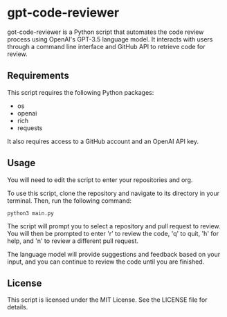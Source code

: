 # gpt-code-reviewer

got-code-reviewer is a Python script that automates the code review process using OpenAI's GPT-3.5 language model. It interacts with users through a command line interface and GitHub API to retrieve code for review.

## Requirements

This script requires the following Python packages:

- os
- openai
- rich
- requests

It also requires access to a GitHub account and an OpenAI API key.

## Usage

You will need to edit the script to enter your repositories and org.


To use this script, clone the repository and navigate to its directory in your terminal. Then, run the following command:

`python3 main.py`

The script will prompt you to select a repository and pull request to review. You will then be prompted to enter 'r' to review the code, 'q' to quit, 'h' for help, and 'n' to review a different pull request.

The language model will provide suggestions and feedback based on your input, and you can continue to review the code until you are finished.

## License

This script is licensed under the MIT License. See the LICENSE file for details.
